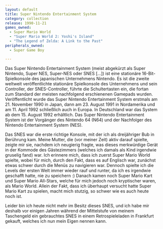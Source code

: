 ```yaml
---
layout: default
title: Super Nintendo Entertainment System
category: collection
release: 1990-11-21
games_owned:
  - Super Mario World
  - "Super Mario World 2: Yoshi's Island"
  - "The Legend of Zelda: A Link to the Past"
peripherals_owned:
  - Super Game Boy

---
```


Das Super Nintendo Entertainment System (meist abgekürzt als Super Nintendo, Super NES, Super-NES oder SNES \[...]) ist
eine stationäre 16-Bit-Spielkonsole des
japanischen Unternehmens Nintendo. Es ist die zweite weltweit veröffentlichte stationäre Spielkonsole des Unternehmens
und sein Controller, der SNES-Controller, führte die Schultertasten ein, die fortan zum Standard der meisten nachfolgend
erschienenen Gamepads wurden. Veröffentlicht wurde das Super Nintendo Entertainment System erstmals am 21.
November 1990 in Japan, dann am 23. August 1991 in Nordamerika und am 11. April 1992 schließlich auch in Europa. In
Deutschland war das System ab dem 15. August 1992 erhältlich. Das Super Nintendo Entertainment System ist der Vorgänger
des Nintendo 64 (N64) und der Nachfolger des Nintendo Entertainment System (NES).
<!--more-->

Das SNES war die erste richtige Konsole, mit der ich als dreijähriger Bub in Berührung kam. Meine Mutter, die (vor
meiner Zeit) aktiv darauf spielte, zeigte mir sie, nachdem ich neugierig fragte, was dieses merkwürdige Gerät in der
Kommode des Gästezimmers (welches ich damals als Kind irgendwie gruselig fand) war. Ich erinnere mich, dass ich zuerst
Super Mario World spielte, wobei für mich, durch den Fakt, dass es auf Englisch war, zunächst etwas schwer durch die
Menüs zu navigieren war. Dennoch spielte ich die Levels der ersten Welt immer wieder rauf und runter, da ich es
irgendwie geschafft hatte, nie zu speichern :) Danach kamen noch Super Mario Kart und Super Mario All-Stars, welche für
mich jedoch noch kryptischer waren, als Mario World. Allein der Fakt, dass ich überhaupt versucht hatte Super Mario Kart
zu spielen, macht mich stutzig, so schwer wie es auch heute noch ist.

Leider bin ich heute nicht mehr im Besitz dieses SNES, und ich habe mir deshalb vor einigen Jahren während der
Mittelstufe von meinem Taschengeld ein gebrauchtes SNES in einem Retrospieleladen in Frankfurt gekauft, welches ich nun
mein Eigen nennen kann.